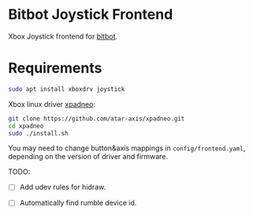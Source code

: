 Bitbot Joystick Frontend
===

Xbox Joystick frontend for [bitbot](https://bitbot.lmy.name).

# Requirements

```bash
sudo apt install xboxdrv joystick
```

Xbox linux driver [xpadneo](https://github.com/atar-axis/xpadneo):

```bash
git clone https://github.com/atar-axis/xpadneo.git
cd xpadneo
sudo ./install.sh
```

You may need to change button&axis mappings in `config/frontend.yaml`, depending on the version of driver and firmware.

TODO:

* [ ] Add udev rules for hidraw.
* [ ] Automatically find rumble device id.

